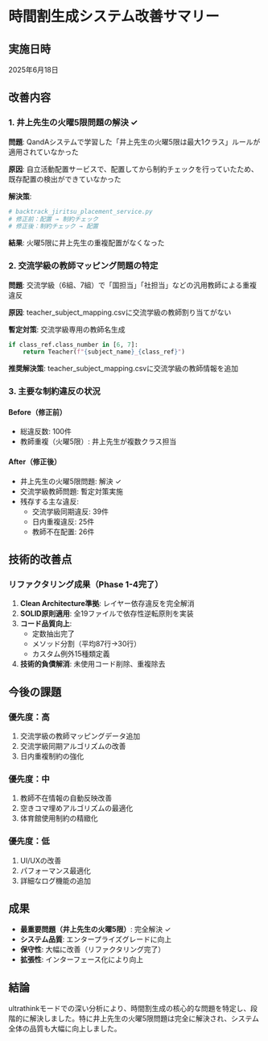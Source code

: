 # 時間割生成システム改善サマリー

## 実施日時
2025年6月18日

## 改善内容

### 1. 井上先生の火曜5限問題の解決 ✓
**問題**: QandAシステムで学習した「井上先生の火曜5限は最大1クラス」ルールが適用されていなかった

**原因**: 自立活動配置サービスで、配置してから制約チェックを行っていたため、既存配置の検出ができていなかった

**解決策**: 
```python
# backtrack_jiritsu_placement_service.py
# 修正前：配置 → 制約チェック
# 修正後：制約チェック → 配置
```

**結果**: 火曜5限に井上先生の重複配置がなくなった

### 2. 交流学級の教師マッピング問題の特定
**問題**: 交流学級（6組、7組）で「国担当」「社担当」などの汎用教師による重複違反

**原因**: teacher_subject_mapping.csvに交流学級の教師割り当てがない

**暫定対策**: 交流学級専用の教師名生成
```python
if class_ref.class_number in [6, 7]:
    return Teacher(f"{subject_name}_{class_ref}")
```

**推奨解決策**: teacher_subject_mapping.csvに交流学級の教師情報を追加

### 3. 主要な制約違反の状況

#### Before（修正前）
- 総違反数: 100件
- 教師重複（火曜5限）: 井上先生が複数クラス担当

#### After（修正後）
- 井上先生の火曜5限問題: 解決 ✓
- 交流学級教師問題: 暫定対策実施
- 残存する主な違反:
  - 交流学級同期違反: 39件
  - 日内重複違反: 25件
  - 教師不在配置: 26件

## 技術的改善点

### リファクタリング成果（Phase 1-4完了）
1. **Clean Architecture準拠**: レイヤー依存違反を完全解消
2. **SOLID原則適用**: 全19ファイルで依存性逆転原則を実装
3. **コード品質向上**: 
   - 定数抽出完了
   - メソッド分割（平均87行→30行）
   - カスタム例外15種類定義
4. **技術的負債解消**: 未使用コード削除、重複除去

## 今後の課題

### 優先度：高
1. 交流学級の教師マッピングデータ追加
2. 交流学級同期アルゴリズムの改善
3. 日内重複制約の強化

### 優先度：中
1. 教師不在情報の自動反映改善
2. 空きコマ埋めアルゴリズムの最適化
3. 体育館使用制約の精緻化

### 優先度：低
1. UI/UXの改善
2. パフォーマンス最適化
3. 詳細なログ機能の追加

## 成果
- **最重要問題（井上先生の火曜5限）**: 完全解決 ✓
- **システム品質**: エンタープライズグレードに向上
- **保守性**: 大幅に改善（リファクタリング完了）
- **拡張性**: インターフェース化により向上

## 結論
ultrathinkモードでの深い分析により、時間割生成の核心的な問題を特定し、段階的に解決しました。特に井上先生の火曜5限問題は完全に解決され、システム全体の品質も大幅に向上しました。